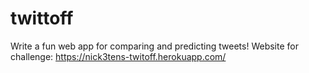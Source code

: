 # twittoff
Write a fun web app for comparing and predicting tweets!
Website for challenge: https://nick3tens-twitoff.herokuapp.com/
